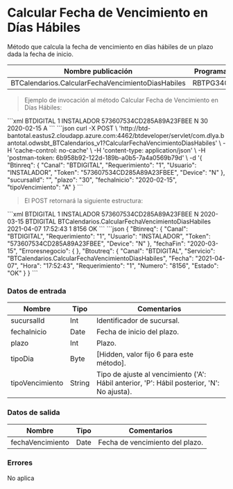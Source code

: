 # Calcular Fecha de Vencimiento en Días Hábiles 

Método que calcula la fecha de vencimiento en días hábiles de un plazo dada la fecha de inicio. 

Nombre publicación | Programa | Global/País 
--------- | ----------- | ----------- 
BTCalendarios.CalcularFechaVencimientoDiasHabiles | RBTPG340 | Global 

> Ejemplo de invocación al método Calcular Fecha de Vencimiento en Días Hábiles: 

<code-group> 
<code-block title="XML" active> 
```xml 
<soapenv:Envelope xmlns:soapenv="http://schemas.xmlsoap.org/soap/envelope/" xmlns:bts="http://uy.com.dlya.bantotal/BTSOA/"> 
   <soapenv:Header/> 
   <soapenv:Body> 
      <bts:BTCalendarios.CalcularFechaVencimientoDiasHabiles> 
         <bts:Btinreq> 
            <bts:Canal>BTDIGITAL</bts:Canal> 
            <bts:Requerimiento>1</bts:Requerimiento> 
            <bts:Usuario>INSTALADOR</bts:Usuario> 
            <bts:Token>573607534CD285A89A23FBEE</bts:Token> 
            <bts:Device>N</bts:Device> 
         </bts:Btinreq> 
         <bts:sucursalId></bts:sucursalId> 
         <bts:plazo>30</bts:plazo> 
         <bts:fechaInicio>2020-02-15</bts:fechaInicio> 
         <bts:tipoVencimiento>A</bts:tipoVencimiento> 
      </bts:BTCalendarios.CalcularFechaVencimientoDiasHabiles> 
   </soapenv:Body> 
</soapenv:Envelope> 
``` 
</code-block> 

<code-block title="JSON"> 
```json 
curl -X POST \ 
  'http://btd-bantotal.eastus2.cloudapp.azure.com:4462/btdeveloper/servlet/com.dlya.bantotal.odwsbt_BTCalendarios_v1?CalcularFechaVencimientoDiasHabiles' \ 
  -H 'cache-control: no-cache' \ 
  -H 'content-type: application/json' \ 
  -H 'postman-token: 6b958b92-122d-189b-a0b5-7a4a0569b79d' \ 
  -d '{ 
  "Btinreq": { 
      "Canal": "BTDIGITAL", 
      "Requerimiento": "1", 
      "Usuario": "INSTALADOR", 
      "Token": "573607534CD285A89A23FBEE", 
      "Device": "N" 
    }, 
    "sucursalId": "", 
    "plazo": "30", 
    "fechaInicio": "2020-02-15", 
    "tipoVencimiento": "A" 
} 
``` 
</code-block> 
</code-group> 

> El POST retornará la siguiente estructura: 

<code-group> 
<code-block title="XML" active> 
```xml 
<SOAP-ENV:Envelope xmlns:SOAP-ENV="http://schemas.xmlsoap.org/soap/envelope/" xmlns:xsd="http://www.w3.org/2001/XMLSchema" xmlns:SOAP-ENC="http://schemas.xmlsoap.org/soap/encoding/" xmlns:xsi="http://www.w3.org/2001/XMLSchema-instance"> 
   <SOAP-ENV:Body> 
      <BTCalendarios.CalcularFechaVencimientoDiasHabilesResponse xmlns="http://uy.com.dlya.bantotal/BTSOA/"> 
         <Btinreq> 
            <Canal>BTDIGITAL</Canal> 
            <Requerimiento>1</Requerimiento> 
            <Usuario>INSTALADOR</Usuario> 
            <Token>573607534CD285A89A23FBEE</Token> 
            <Device>N</Device> 
         </Btinreq> 
         <fechaFin>2020-03-15</fechaFin> 
         <Erroresnegocio></Erroresnegocio> 
         <Btoutreq> 
            <Canal>BTDIGITAL</Canal> 
            <Servicio>BTCalendarios.CalcularFechaVencimientoDiasHabiles</Servicio> 
            <Fecha>2021-04-07</Fecha> 
            <Hora>17:52:43</Hora> 
            <Requerimiento>1</Requerimiento> 
            <Numero>8156</Numero> 
            <Estado>OK</Estado> 
         </Btoutreq> 
      </BTCalendarios.CalcularFechaVencimientoDiasHabilesResponse> 
   </SOAP-ENV:Body> 
</SOAP-ENV:Envelope> 
``` 
</code-block> 

<code-block title="JSON"> 
```json 
{ 
    "Btinreq": { 
      "Canal": "BTDIGITAL", 
      "Requerimiento": "1", 
      "Usuario": "INSTALADOR", 
      "Token": "573607534CD285A89A23FBEE", 
      "Device": "N" 
    }, 
    "fechaFin": "2020-03-15", 
    "Erroresnegocio": { 
    }, 
    "Btoutreq": { 
      "Canal": "BTDIGITAL", 
      "Servicio": "BTCalendarios.CalcularFechaVencimientoDiasHabiles", 
      "Fecha": "2021-04-07", 
      "Hora": "17:52:43", 
      "Requerimiento": "1", 
      "Numero": "8156", 
      "Estado": "OK" 
    } 
  } 
``` 
</code-block> 
</code-group> 

### Datos de entrada 

Nombre | Tipo | Comentarios 
--------- | ----------- | ----------- 
sucursalId  | Int | Identificador de sucursal. 
fechaInicio | Date | Fecha de inicio del plazo. 
plazo    | Int | Plazo. 
tipoDia     | Byte | [Hidden, valor fijo 6 para este método]. 
tipoVencimiento  | String | Tipo de ajuste al vencimiento ('A': Hábil anterior, 'P': Hábil posterior, 'N': No ajusta). 

### Datos de salida 

Nombre | Tipo | Comentarios 
--------- | ----------- | ----------- 
fechaVencimiento | Date | Fecha de vencimiento del plazo. 

### Errores 

No aplica 

 
